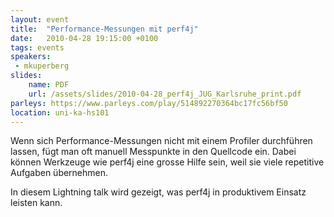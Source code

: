 ```yaml
---
layout: event
title:  "Performance-Messungen mit perf4j"
date:   2010-04-28 19:15:00 +0100
tags: events
speakers:
 - mkuperberg
slides:
    name: PDF
    url: /assets/slides/2010-04-28_perf4j_JUG_Karlsruhe_print.pdf
parleys: https://www.parleys.com/play/514892270364bc17fc56bf50
location: uni-ka-hs101
---
```


Wenn sich Performance-Messungen nicht mit einem Profiler durchführen lassen, fügt man oft manuell Messpunkte in den Quellcode ein. Dabei können Werkzeuge wie perf4j eine grosse Hilfe sein, weil sie viele repetitive Aufgaben übernehmen.

In diesem Lightning talk wird gezeigt, was perf4j in produktivem Einsatz leisten kann.
